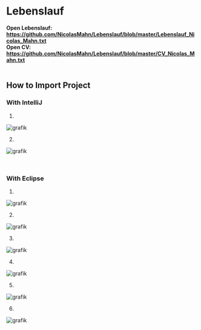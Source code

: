  # Lebenslauf
 
 <b> Open Lebenslauf: https://github.com/NicolasMahn/Lebenslauf/blob/master/Lebenslauf_Nicolas_Mahn.txt <br>
  Open CV: https://github.com/NicolasMahn/Lebenslauf/blob/master/CV_Nicolas_Mahn.txt
</b><br><br>

 ## How to Import Project

 ### With IntelliJ

1. 
![grafik](https://user-images.githubusercontent.com/64785342/163504230-f6212c03-bfbf-4859-8f6b-ead2845d07f4.png)

2. 
![grafik](https://user-images.githubusercontent.com/64785342/163504386-8149f827-78c0-4890-bfab-d99a8b9818ed.png)



<br>

 ### With Eclipse

1.
![grafik](https://user-images.githubusercontent.com/64785342/163504516-f91ba91e-e112-41df-bc68-fc26e203b4b4.png)

2. 
![grafik](https://user-images.githubusercontent.com/64785342/163504561-4239387a-2ed0-41bf-a55b-365c7ac05283.png)

3. 
![grafik](https://user-images.githubusercontent.com/64785342/163504577-a9fab277-18e7-483b-bc52-c8273b89c7a5.png)

4. 
![grafik](https://user-images.githubusercontent.com/64785342/163504632-60fc5f0b-7278-4a74-a65f-091445a43a6f.png)

5. 
![grafik](https://user-images.githubusercontent.com/64785342/163504672-c6e8ced0-ebec-4a1d-acd7-2397bca4f9b5.png)

6. 
![grafik](https://user-images.githubusercontent.com/64785342/163504713-35db131b-04d1-4fe1-89e6-e0579c708e0b.png)


